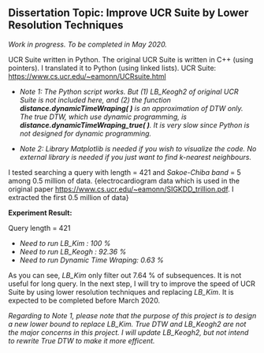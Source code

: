 ## Dissertation Topic: Improve UCR Suite by Lower Resolution Techniques

*Work in progress. To be completed in May 2020.*

UCR Suite written in Python.
The original UCR Suite is written in C++ (using pointers). I translated it to Python (using linked lists).
UCR Suite: https://www.cs.ucr.edu/~eamonn/UCRsuite.html

- *Note 1: The Python script works. But (1) LB_Keogh2 of original UCR Suite is not included here, and (2) the function **distance.dynamicTimeWraping( )** is an approximation of DTW only. The true DTW, which use dynamic programming, is **distance.dynamicTimeWraping_true( )**. It is very slow since Python is not designed for dynamic programming.*

- *Note 2: Library Matplotlib is needed if you wish to visualize the code. No external library is needed if you just want to find k-nearest neighbours.*

I tested searching a query with length = 421 and *Sakoe-Chiba band* = 5 among 0.5 million of data. {electrocardiogram data which is used in the original paper https://www.cs.ucr.edu/~eamonn/SIGKDD_trillion.pdf. I extracted the first 0.5 million of data}

**Experiment Result:**

Query length = 421
- *Need to run LB_Kim : 100 %*
- *Need to run LB_Keogh : 92.36 %*
- *Need to run Dynamic Time Wraping: 0.63 %*

As you can see, *LB_Kim* only filter out 7.64 % of subsequences. It is not useful for long query.
In the next step, I will try to improve the speed of UCR Suite by using lower resolution techniques and replacing *LB_Kim*.
It is expected to be completed before March 2020.

*Regarding to Note 1, please note that the purpose of this project is to design a new lower bound to replace LB_Kim. True DTW and LB_Keogh2 are not the major concerns in this project. I will update LB_Keogh2, but not intend to rewrite True DTW to make it more efficent.*
